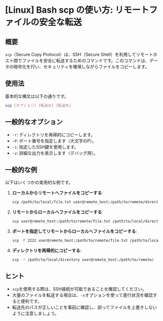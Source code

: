 # [Linux] Bash scp の使い方: リモートファイルの安全な転送

## 概要
`scp`（Secure Copy Protocol）は、SSH（Secure Shell）を利用してリモートホスト間でファイルを安全に転送するためのコマンドです。このコマンドは、データの暗号化を行い、セキュリティを確保しながらファイルをコピーします。

## 使用法
基本的な構文は以下の通りです。

```bash
scp [オプション] [転送元] [転送先]
```

## 一般的なオプション
- `-r`: ディレクトリを再帰的にコピーします。
- `-P`: ポート番号を指定します（大文字のP）。
- `-i`: 指定したSSH鍵を使用します。
- `-v`: 詳細な出力を表示します（デバッグ用）。

## 一般的な例
以下はいくつかの実用的な例です。

1. **ローカルからリモートへファイルをコピーする**:
   ```bash
   scp /path/to/local/file.txt user@remote_host:/path/to/remote/directory/
   ```

2. **リモートからローカルへファイルをコピーする**:
   ```bash
   scp user@remote_host:/path/to/remote/file.txt /path/to/local/directory/
   ```

3. **ポートを指定してリモートからローカルへファイルをコピーする**:
   ```bash
   scp -P 2222 user@remote_host:/path/to/remote/file.txt /path/to/local/directory/
   ```

4. **ディレクトリを再帰的にコピーする**:
   ```bash
   scp -r /path/to/local/directory user@remote_host:/path/to/remote/
   ```

## ヒント
- `scp`を使用する際は、SSH接続が可能であることを確認してください。
- 大量のファイルを転送する場合は、`-v`オプションを使って進行状況を確認すると便利です。
- 転送先のパスが正しいことを事前に確認し、誤ってファイルを上書きしないように注意しましょう。